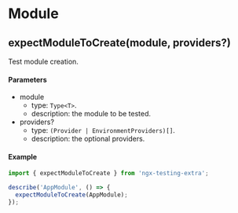 # Module

## expectModuleToCreate(module, providers?)

Test module creation.

#### Parameters
- module
  - type: `Type<T>`.
  - description: the module to be tested.
- providers?
  - type: `(Provider | EnvironmentProviders)[]`.
  - description: the optional providers.

#### Example

```ts
import { expectModuleToCreate } from 'ngx-testing-extra';

describe('AppModule', () => {
  expectModuleToCreate(AppModule);
});
```
